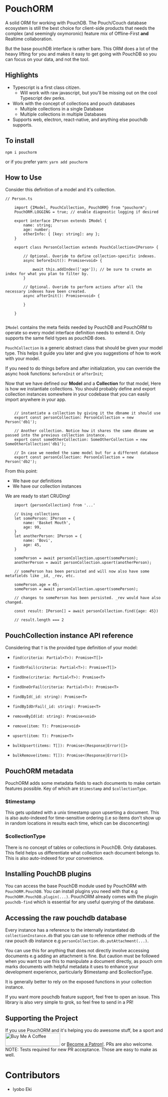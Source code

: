 # PouchORM

A solid ORM for working with PouchDB.
The Pouch/Couch database ecosystem is still the best choice for client-side products that needs the complex 
(and seemingly oxymoronic) feature mix of Offline-First **and** Realtime collaboration.

But the base pouchDB interface is rather bare. This ORM does a lot of the heavy lifting for you and makes it easy to get going with PouchDB so 
you can focus on your data, and not the tool.

## Highlights
- Typescript is a first class citizen.
  - Will work with raw javascript, but you'll be missing out on the cool Typescript dev perks.
- Work with the concept of collections and pouch databases
  - Multiple collections in a single Database
  - Multiple collections in multiple Databases
- Supports web, electron, react-native, and anything else pouchdb supports.

## To install
`npm i pouchorm`

or if you prefer yarn:
`yarn add pouchorm`

## How to Use

Consider this definition of a model and it's collection.
```$xslt
// Person.ts

    import {IModel, PouchCollection, PouchORM} from "pouchorm";
    PouchORM.LOGGING = true; // enable diagnostic logging if desired
    
    export interface IPerson extends IModel {
        name: string;
        age: number;
        otherInfo: { [key: string]: any };
    }
    
    export class PersonCollection extends PouchCollection<IPerson> {
        
        // Optional. Overide to define collection-specific indexes.
        async beforeInit(): Promise<void> {
            
            await this.addIndex(['age']); // be sure to create an index for what you plan to filter by.
        }

        // Optional. Overide to perform actions after all the necessary indexes have been created.
        async afterInit(): Promise<void> {
           
        }
    
    }
    
```

`IModel` contains the meta fields needed by PouchDB and PouchORM to operate so every model interface definition 
needs to extend it. Only supports the same field types as pouchDB does.

`PouchCollection` is a generic abstract class that should be given your model type. 
This helps it guide you later and give you suggestions of how to work with your model.

If you need to do things before and after initialization, you can override the async hook functions: `beforeInit` 
or `afterInit`;

Now that we have defined our **Model** and a **Collection** for that model, Here is how we instantiate collections.
You should probably define and export collection instances somewhere in your codebase that you can easily import 
anywhere in your app.
       
```$xslt

    // instantiate a collection by giving it the dbname it should use
    export const personCollection: PersonCollection = new Person('db1');

    // Another collection. Notice how it shares the same dbname we passed into the previous collection instance.
    export const someOtherCollection: SomeOtherCollection = new SomeOtherCollection('db1'); 
    
    // In case we needed the same model but for a different database
    export const personCollection: PersonCollection = new Person('db2');

```

From this point:
 - We have our definitions
 - We have our collection instances
 
We are ready to start CRUDing!

```$xslt
    import {personCollection} from '...'

    // Using collections
    let somePerson: IPerson = {
        name: 'Basket Mouth',
        age: 99,
    }
    let anotherPerson: IPerson = {
        name: 'Bovi',
        age: 45,
    }

    somePerson = await personCollection.upsert(somePerson);
    anotherPerson = await personCollection.upsert(anotherPerson);
    
    // somePerson has been persisted and will now also have some metafields like _id, _rev, etc.

    somePerson.age = 45;
    somePerson = await personCollection.upsert(somePerson);

    // changes to somePerson has been persisted. _rev would have also changed.

    const result: IPerson[] = await personCollection.find({age: 45})
    
    // result.length === 2

```

## PouchCollection instance API reference
Considering that `T` is the provided type definition of your model:

- `find(criteria: Partial<T>): Promise<T[]>`
- `findOrFail(criteria: Partial<T>): Promise<T[]>`
- `findOne(criteria: Partial<T>): Promise<T>`
- `findOneOrFail(criteria: Partial<T>): Promise<T>`
- `findById(_id: string): Promise<T>`
- `findByIdOrFail(_id: string): Promise<T>`

- `removeById(id: string): Promise<void>`
- `remove(item: T): Promise<void>`

- `upsert(item: T): Promise<T>`

- `bulkUpsert(items: T[]): Promise<(Response|Error)[]>`
- `bulkRemove(items: T[]): Promise<(Response|Error)[]>`

## PouchORM metadata

PouchORM adds some metadata fields to each documents to make certain features possible.
Key of which are `$timestamp` and `$collectionType`.

### $timestamp 
This gets updated with a unix timestamp upon upserting a document.
This is also auto-indexed for time-sensitive ordering 
(i.e so items don't show up in random locations in results each time, which can be disconcerting)

### $collectionType 
There is no concept of tables or collections in PouchDB. Only databases.
This field helps us differentiate what collection each document belongs to.
This is also auto-indexed for your convenience.

## Installing PouchDB plugins

You can access the base PouchDB module used by PouchORM with `PouchORM.PouchDB`.
You can install plugins you need with that e.g `PouchORM.PouchDB.plugin(...)`.
PouchORM already comes with the plugin `pouchdb-find` which is essential for any useful querying of the database.

## Accessing the raw pouchdb database
Every instance has a reference to the internally instantiated db `collectionInstance.db` that you can use 
to reference other methods of the raw pouch db instance e.g `personCollection.db.putAttachment(...)`.

You can use this for anything that does not directly involve accessing documents e.g adding an attachment is fine.
But caution must be followed when you want to use this to manipulate a document directly, as pouch orm marks documents with 
helpful metadata it uses to enhance your development experience, particularly $timestamp and $collectionType. 
 
It is generally better to rely on the exposed functions in your collection instance.

If you want more pouchdb feature support, feel free to open an issue. This library is also very simple 
to grok, so feel free to send in a PR! 


## Supporting the Project
If you use PouchORM and it's helping you do awesome stuff, be a sport and  <a href="https://www.buymeacoffee.com/iyobo" target="_blank"><img src="https://www.buymeacoffee.com/assets/img/custom_images/orange_img.png" alt="Buy Me A Coffee" style="height: 41px !important;width: 174px !important;box-shadow: 0px 3px 2px 0px rgba(190, 190, 190, 0.5) !important;-webkit-box-shadow: 0px 3px 2px 0px rgba(190, 190, 190, 0.5) !important;" ></a> or <a href="https://www.patreon.com/bePatron?u=19661939" data-patreon-widget-type="become-patron-button">Become a Patron!</a>. PRs are also welcome.
NOTE: Tests required for new PR acceptance. Those are easy to make as well.
   
# Contributors

- Iyobo Eki